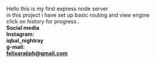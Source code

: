 Hello this is my first express node server</br>
in this project i have set up basic routing and view engine
</br> click on history for progress..
</br> <b>Social media <b>
<br>
<b>Instagram:</br>iqbal_nightray
<br>g-mail:</br>felixarajiph@gmail.com
